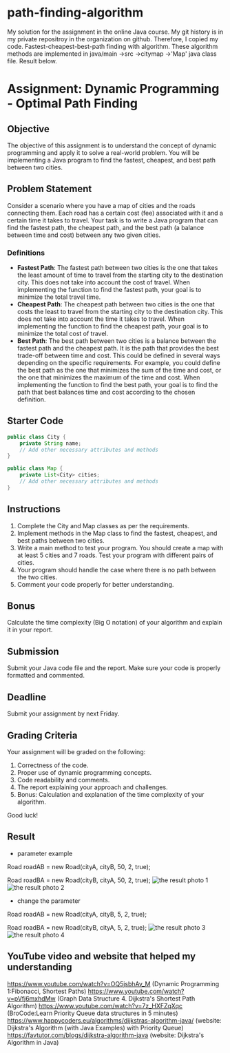# path-finding-algorithm
My solution for the assignment in the online Java course. My git history is in my private repositroy in the organization on github. Therefore, I copied my code.
Fastest-cheapest-best-path finding with algorithm.
These algorithm methods are implemented in java/main ->src ->citymap ->'Map' java class file.
Result below.

# Assignment: Dynamic Programming - Optimal Path Finding

## Objective
The objective of this assignment is to understand the concept of dynamic programming and apply it to solve a real-world problem. You will be implementing a Java program to find the fastest, cheapest, and best path between two cities.

## Problem Statement
Consider a scenario where you have a map of cities and the roads connecting them. Each road has a certain cost (fee) associated with it and a certain time it takes to travel. Your task is to write a Java program that can find the fastest path, the cheapest path, and the best path (a balance between time and cost) between any two given cities.

### Definitions
- **Fastest Path**: The fastest path between two cities is the one that takes the least amount of time to travel from the starting city to the destination city. This does not take into account the cost of travel. When implementing the function to find the fastest path, your goal is to minimize the total travel time.
- **Cheapest Path**: The cheapest path between two cities is the one that costs the least to travel from the starting city to the destination city. This does not take into account the time it takes to travel. When implementing the function to find the cheapest path, your goal is to minimize the total cost of travel.
- **Best Path**: The best path between two cities is a balance between the fastest path and the cheapest path. It is the path that provides the best trade-off between time and cost. This could be defined in several ways depending on the specific requirements. For example, you could define the best path as the one that minimizes the sum of the time and cost, or the one that minimizes the maximum of the time and cost. When implementing the function to find the best path, your goal is to find the path that best balances time and cost according to the chosen definition.

## Starter Code
```java
public class City {
    private String name;
    // Add other necessary attributes and methods
}

public class Map {
    private List<City> cities;
    // Add other necessary attributes and methods
}
```

## Instructions
1. Complete the City and Map classes as per the requirements.
2. Implement methods in the Map class to find the fastest, cheapest, and best paths between two cities.
3. Write a main method to test your program. You should create a map with at least 5 cities and 7 roads. Test your program with different pairs of cities.
4. Your program should handle the case where there is no path between the two cities.
5. Comment your code properly for better understanding.

## Bonus
Calculate the time complexity (Big O notation) of your algorithm and explain it in your report.

## Submission
Submit your Java code file and the report. Make sure your code is properly formatted and commented.

## Deadline
Submit your assignment by next Friday.

## Grading Criteria
Your assignment will be graded on the following:
1. Correctness of the code.
2. Proper use of dynamic programming concepts.
3. Code readability and comments.
4. The report explaining your approach and challenges.
5. Bonus: Calculation and explanation of the time complexity of your algorithm.

Good luck!

## Result
- parameter example

Road roadAB = new Road(cityA, cityB, 50, 2, true);

Road roadBA = new Road(cityB, cityA, 50, 2, true);
![the result photo 1](java/main/resources/pic1.png)
![the result photo 2](java/main/resources/pic2.png)

- change the parameter

Road roadAB = new Road(cityA, cityB, 5, 2, true);

Road roadBA = new Road(cityB, cityA, 5, 2, true);
![the result photo 3](java/main/resources/pic3.png)
![the result photo 4](java/main/resources/pic4.png)


## YouTube video and website that helped my understanding
https://www.youtube.com/watch?v=OQ5jsbhAv_M (Dynamic Programming 1:Fibonacci, Shortest Paths)
https://www.youtube.com/watch?v=pVfj6mxhdMw (Graph Data Structure 4. Dijkstra's Shortest Path Algorithm)
https://www.youtube.com/watch?v=7z_HXFZqXqc (BroCode:Learn Priority Queue data structures in 5 minutes)
https://www.happycoders.eu/algorithms/dijkstras-algorithm-java/ (website: Dijkstra's Algorithm (with Java Examples) with Priority Queue)
https://favtutor.com/blogs/dijkstra-algorithm-java (website: Dijkstra's Algorithm in Java)







